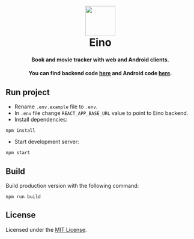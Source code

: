 <h1 align="center">
<br>
  <img src="https://user-images.githubusercontent.com/29043938/162579519-748732e4-51b3-42f4-b04b-a015520f80a8.png" style="width: 80px;" />
<br>
Eino
</h1>
<div align="center">
<h4>Book and movie tracker with web and Android clients.</h4>
<h4>You can find backend code <a href="https://github.com/jankku/eino-backend/">here</a> and Android code <a href="https://github.com/jankku/eino-android/">here</a>.</h4>
</div>

## Run project

- Rename `.env.example` file to `.env`.
- In `.env` file change `REACT_APP_BASE_URL` value to point to Eino backend. 
- Install dependencies:
```
npm install
```
- Start development server:
```
npm start
```

## Build
Build production version with the following command:
```
npm run build
```

## License
Licensed under the [MIT License](https://github.com/Jankku/eino-web/blob/master/LICENSE.md).